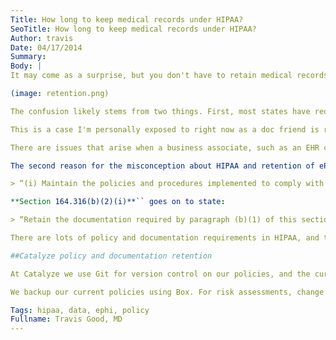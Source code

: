 ```yaml
---
Title: How long to keep medical records under HIPAA?
SeoTitle: How long to keep medical records under HIPAA?
Author: travis
Date: 04/17/2014
Summary: 
Body: |
It may come as a surprise, but you don't have to retain medical records according to HIPAA rules. This is a very common misconception with HIPAA. Medical records means electronic protected health information (ePHI) in this case. HIPAA does not have any rules that require covered entities or business associates to retain ePHI. I assume this is a common question for HHS as they have it listed in a [FAQ](http://www.hhs.gov/ocr/privacy/hipaa/enforcement/examples/disposalfaqs.pdf).

(image: retention.png)

The confusion likely stems from two things. First, most states have requirements that covered entities retain ePHI for a certain period of time, even if the covered entity closes its doors; I imagine the most common case of a covered entity closing is a physician retiring. As a covered entitiy, the onus is on you to understand the requirements in the states that you work in and to comply with them.

This is a case I'm personally exposed to right now as a doc friend is retiring and is trying to figure out what to do with his medical records for the next 10 years. His records are all paper and he's retiring to avoid having to use an EHR. Yes, this does happen and some doctors feel so strongly, in a bad way, about EHRs that they are are retiring early to avoid having to change the way they've practiced for 30, 40, or even 50 years.

There are issues that arise when a business associate, such as an EHR company, goes out of business and the covered entity needs to get the records and find a way to store them. We've seen this experience too, especially in the case of smaller, specialty specific EHRs and practice management systems. More on this in another post.

The second reason for the misconception about HIPAA and retention of ePHI is that HIPAA does have data retention rules but, oddly enough, they don't apply to ePHI. **Section 164.316(b)(1)** of HIPAA require orgs:

> “(i) Maintain the policies and procedures implemented to comply with this subpart in written (which may be electronic) form; and (ii) if an action, activity or assessment is required by this subpart to be documented, maintain a written (which may be electronic) record of the action, activity, or assessment.”

**Section 164.316(b)(2)(i)**`` goes on to state:

> “Retain the documentation required by paragraph (b)(1) of this section for 6 years from the date of its creation or the date when it last was in effect, whichever is later.”

There are lots of policy and documentation requirements in HIPAA, and the rules around data retention apply to those. You should be maintaining all of your policies and documentation that address aspects of HIPAA, and you should plan to retain it all for 6 years at a minimum. You should also maintain all risk assessments, audits, and other documentation related to your organization.

##Catalyze policy and documentation retention

At Catalyze we use Git for version control on our policies, and the current versions are written in Markdown and maintained in a Master branch. More on why we do this in a separate post.

We backup our current policies using Box. For risk assessments, change and configuration management, vulnerability scanning, and audits we also use Box as a repository. You can see our current policies here - [catalyze.io/policy](https://catalyze.io/policy/).

Tags: hipaa, data, ephi, policy
Fullname: Travis Good, MD
---
```

